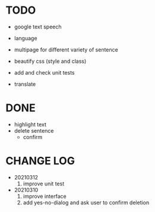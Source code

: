 
# TODO

- google text speech
- language
- multipage for different variety of sentence
- beautify css (style and class)
- add and check unit tests

- translate

# DONE

- highlight text
- delete sentence
  - confirm

# CHANGE LOG

- 20210312
  1. improve unit test
- 20210310
  1. improve interface
  2. add yes-no-dialog and ask user to confirm deletion
